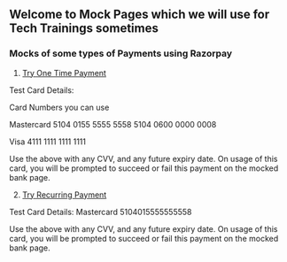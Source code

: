 ## Welcome to Mock Pages which we will use for Tech Trainings sometimes


### Mocks of some types of Payments using Razorpay

1. [Try One Time Payment](https://rzp.io/l/KAy6vQ8)

<div class="razorpay-embed-btn" data-url="https://pages.razorpay.com/pl_EkCZhga2tnfyV2/view" data-text="Donate Now" data-color="#528FF0" data-size="small">
  <script>
    (function(){
      var d=document; var x=!d.getElementById('razorpay-embed-btn-js')
      if(x){ var s=d.createElement('script'); s.defer=!0;s.id='razorpay-embed-btn-js';
      s.src='https://cdn.razorpay.com/static/embed_btn/bundle.js';d.body.appendChild(s);} else{var rzp=window['__rzp__'];
      rzp && rzp.init && rzp.init()}})();
  </script>
</div>
    
    
Test Card Details:

Card Numbers you can use

Mastercard
5104 0155 5555 5558
5104 0600 0000 0008

Visa
4111 1111 1111 1111

Use the above with any CVV, and any future expiry date. On usage of this card, you will be prompted to succeed or fail this payment on the mocked bank page.


2. [Try Recurring Payment](https://rzp.io/i/03nymp8)

Test Card Details:
Mastercard
5104015555555558

Use the above with any CVV, and any future expiry date. On usage of this card, you will be prompted to succeed or fail this payment on the mocked bank page.

